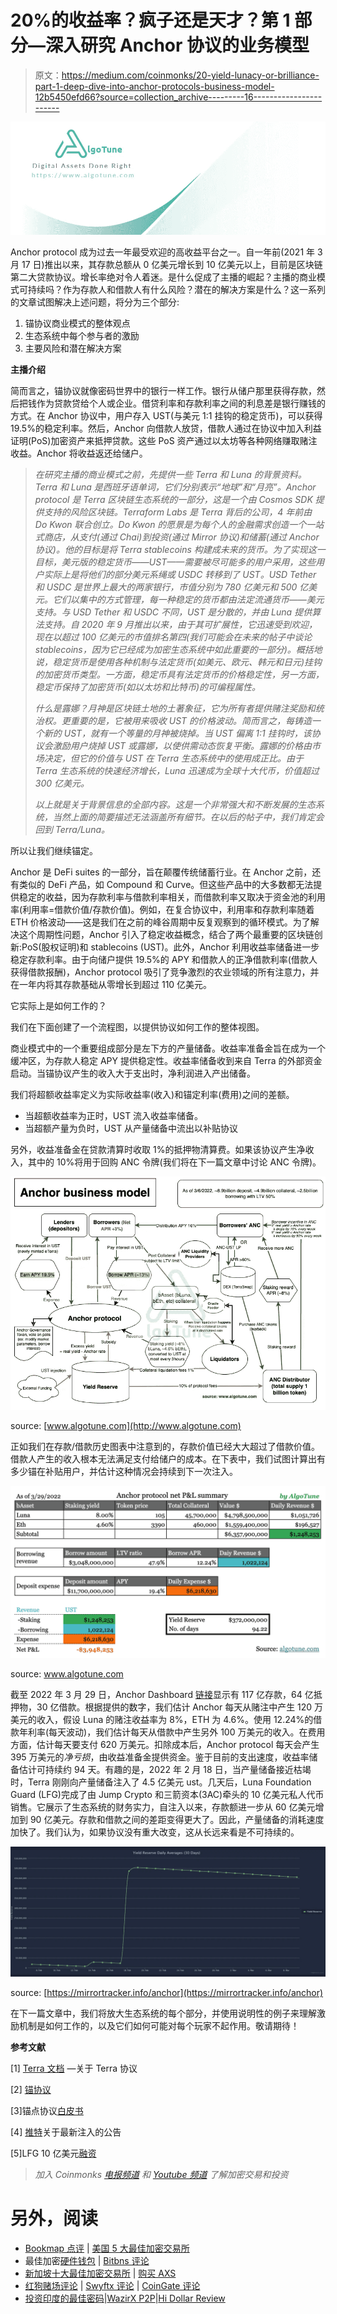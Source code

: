 # 20%的收益率？疯子还是天才？第 1 部分—深入研究 Anchor 协议的业务模型

> 原文：<https://medium.com/coinmonks/20-yield-lunacy-or-brilliance-part-1-deep-dive-into-anchor-protocols-business-model-12b5450efd66?source=collection_archive---------16----------------------->

![](img/bfb7877f33ddb77afb1616368b396fbb.png)

Anchor protocol 成为过去一年最受欢迎的高收益平台之一。自一年前(2021 年 3 月 17 日)推出以来，其存款总额从 0 亿美元增长到 10 亿美元以上，目前是区块链第二大贷款协议。增长率绝对令人着迷。是什么促成了主播的崛起？主播的商业模式可持续吗？作为存款人和借款人有什么风险？潜在的解决方案是什么？这一系列的文章试图解决上述问题，将分为三个部分:

1.  锚协议商业模式的整体观点
2.  生态系统中每个参与者的激励
3.  主要风险和潜在解决方案

**主播介绍**

简而言之，锚协议就像密码世界中的银行一样工作。银行从储户那里获得存款，然后把钱作为贷款贷给个人或企业。借贷利率和存款利率之间的利息差是银行赚钱的方式。在 Anchor 协议中，用户存入 UST(与美元 1:1 挂钩的稳定货币)，可以获得 19.5%的稳定利率。然后，Anchor 向借款人放贷，借款人通过在协议中加入利益证明(PoS)加密资产来抵押贷款。这些 PoS 资产通过以太坊等各种网络赚取赌注收益。Anchor 将收益返还给储户。

> *在研究主播的商业模式之前，先提供一些 Terra 和 Luna 的背景资料。Terra 和 Luna 是西班牙语单词，它们分别表示“地球”和“月亮”。Anchor protocol 是 Terra 区块链生态系统的一部分，这是一个由 Cosmos SDK 提供支持的风险区块链。Terraform Labs 是 Terra 背后的公司，4 年前由 Do Kwon 联合创立。Do Kwon 的愿景是为每个人的金融需求创造一个一站式商店，从支付(通过 Chai)到投资(通过 Mirror 协议)和储蓄(通过 Anchor 协议)。他的目标是将 Terra stablecoins 构建成未来的货币。为了实现这一目标，美元版的稳定货币——UST——需要被尽可能多的用户采用，这些用户实际上是将他们的部分美元系绳或 USDC 转移到了 UST。USD Tether 和 USDC 是世界上最大的两家银行，市值分别为 780 亿美元和 500 亿美元。它们以集中的方式管理，每一种稳定的货币都由法定流通货币——美元支持。与 USD Tether 和 USDC 不同，UST 是分散的，并由 Luna 提供算法支持。自 2020 年 9 月推出以来，由于其可扩展性，它迅速受到欢迎，现在以超过 100 亿美元的市值排名第四(我们可能会在未来的帖子中谈论 stablecoins，因为它已经成为加密生态系统中如此重要的一部分)。概括地说，稳定货币是使用各种机制与法定货币(如美元、欧元、韩元和日元)挂钩的加密货币类型。一方面，稳定币具有法定货币的价格稳定性，另一方面，稳定币保持了加密货币(如以太坊和比特币)的可编程属性。*
> 
> *什么是露娜？月神是区块链土地的土著象征，它为所有者提供赌注奖励和统治权。更重要的是，它被用来吸收 UST 的价格波动。简而言之，每铸造一个新的 UST，就有一个等量的月神被烧掉。当 UST 偏离 1:1 挂钩时，该协议会激励用户烧掉 UST 或露娜，以使供需动态恢复平衡。露娜的价格由市场决定，但它的价值与 UST 在 Terra 生态系统中的使用成正比。由于 Terra 生态系统的快速经济增长，Luna 迅速成为全球十大代币，价值超过 300 亿美元。*
> 
> *以上就是关于背景信息的全部内容。这是一个非常强大和不断发展的生态系统，当然上面的简要描述无法涵盖所有细节。在以后的帖子中，我们肯定会回到 Terra/Luna。*

所以让我们继续锚定。

Anchor 是 DeFi suites 的一部分，旨在颠覆传统储蓄行业。在 Anchor 之前，还有类似的 DeFi 产品，如 Compound 和 Curve。但这些产品中的大多数都无法提供稳定的收益，因为存款利率与借款利率相关，而借款利率又取决于资金池的利用率(利用率=借款价值/存款价值)。例如，在复合协议中，利用率和存款利率随着 ETH 价格波动——这是我们在之前的峰谷周期中反复观察到的循环模式。为了解决这个周期性问题，Anchor 引入了稳定收益概念，结合了两个最重要的区块链创新:PoS(股权证明)和 stablecoins (UST)。此外，Anchor 利用收益率储备进一步稳定存款利率。由于向储户提供 19.5%的 APY 和借款人的正净借款利率(借款人获得借款报酬)，Anchor protocol 吸引了竞争激烈的农业领域的所有注意力，并在一年内将其存款基础从零增长到超过 110 亿美元。

它实际上是如何工作的？

我们在下面创建了一个流程图，以提供协议如何工作的整体视图。

商业模式中的一个重要组成部分是左下方的产量储备。收益率准备金旨在成为一个缓冲区，为存款人稳定 APY 提供稳定性。收益率储备收到来自 Terra 的外部资金启动。当锚协议产生的收入大于支出时，净利润进入产出储备。

我们将超额收益率定义为实际收益率(收入)和锚定利率(费用)之间的差额。

*   当超额收益率为正时，UST 流入收益率储备。
*   当超额产量为负时，UST 从产量储备中流出以补贴协议

另外，收益准备金在贷款清算时收取 1%的抵押物清算费。如果该协议产生净收入，其中的 10%将用于回购 ANC 令牌(我们将在下一篇文章中讨论 ANC 令牌)。

![](img/29bdb684c9a143ef22134fd5995d9960.png)

source: [www.algotune.com](http://www.algotune.com)

正如我们在存款/借款历史图表中注意到的，存款价值已经大大超过了借款价值。借款人产生的收入根本无法满足支付给储户的成本。在下表中，我们试图计算出有多少锚在补贴用户，并估计这种情况会持续到下一次注入。

![](img/499aaf8e2825cd3342fd5616a9827628.png)

source: www.algotune.com

截至 2022 年 3 月 29 日，Anchor Dashboard [链接](https://app.anchorprotocol.com/)显示有 117 亿存款，64 亿抵押物，30 亿借款。根据提供的数字，我们估计 Anchor 每天从赌注中产生 120 万美元的收入，假设 Luna 的赌注收益率为 8%，ETH 为 4.6%。使用 12.24%的借款年利率(每天波动)，我们估计每天从借款中产生另外 100 万美元的收入。在费用方面，估计每天要支付 620 万美元。扣除成本后，Anchor protocol 每天会产生 395 万美元的*净亏损*，由收益准备金提供资金。鉴于目前的支出速度，收益率储备估计可持续约 94 天。有趣的是，2022 年 2 月 18 日，当产量储备接近枯竭时，Terra 刚刚向产量储备注入了 4.5 亿美元 ust。几天后，Luna Foundation Guard (LFG)完成了由 Jump Crypto 和三箭资本(3AC)牵头的 10 亿美元私人代币销售。它展示了生态系统的财务实力，自注入以来，存款额进一步从 60 亿美元增加到 90 亿美元。存款和借款之间的差距变得更大了。因此，产量储备的消耗速度加快了。我们认为，如果协议没有重大改变，这从长远来看是不可持续的。

![](img/362a92987ccc01d3dfbb5cc06ba440a2.png)

source: [https://mirrortracker.info/anchor](https://mirrortracker.info/anchor)

在下一篇文章中，我们将放大生态系统的每个部分，并使用说明性的例子来理解激励机制是如何工作的，以及它们如何可能对每个玩家不起作用。敬请期待！

**参考文献**

[1] [Terra 文档](https://docs.terra.money/docs/learn/protocol.html) —关于 Terra 协议

[2] [锚协议](https://docs.anchorprotocol.com/)

[3]锚点协议[白皮书](https://www.anchorprotocol.com/docs/anchor-v1.1.pdf)

[4] [推特](https://mobile.twitter.com/stablekwon/status/1494470634042060800)关于最新注入的公告

[5]LFG 10 亿美元[融资](https://www.theblockcrypto.com/post/134871/luna-founation-guard-token-sale)

> *加入 Coinmonks* [*电报频道*](https://t.me/coincodecap) *和* [*Youtube 频道*](https://www.youtube.com/c/coinmonks/videos) *了解加密交易和投资*

# 另外，阅读

*   [Bookmap 点评](https://coincodecap.com/bookmap-review-2021-best-trading-software) | [美国 5 大最佳加密交易所](https://coincodecap.com/crypto-exchange-usa)
*   最佳加密[硬件钱包](/coinmonks/hardware-wallets-dfa1211730c6) | [Bitbns 评论](/coinmonks/bitbns-review-38256a07e161)
*   [新加坡十大最佳加密交易所](https://coincodecap.com/crypto-exchange-in-singapore) | [购买 AXS](https://coincodecap.com/buy-axs-token)
*   [红狗赌场评论](https://coincodecap.com/red-dog-casino-review) | [Swyftx 评论](https://coincodecap.com/swyftx-review) | [CoinGate 评论](https://coincodecap.com/coingate-review)
*   [投资印度的最佳密码](https://coincodecap.com/best-crypto-to-invest-in-india-in-2021)|[WazirX P2P](https://coincodecap.com/wazirx-p2p)|[Hi Dollar Review](https://coincodecap.com/hi-dollar-review)